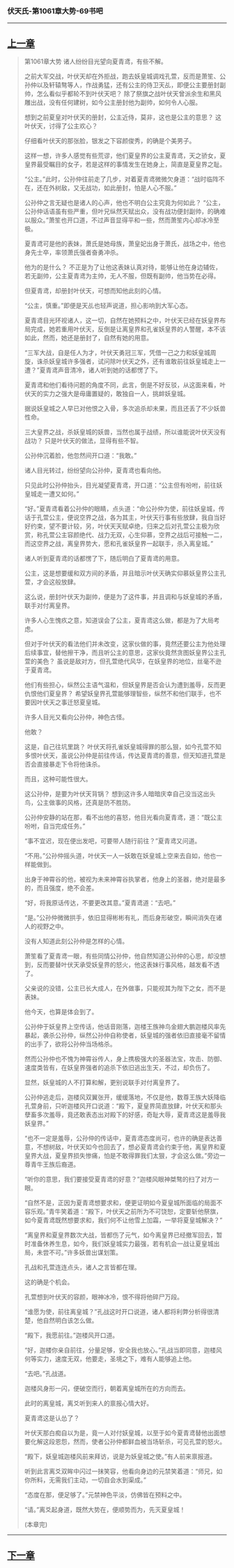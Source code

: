 ### 伏天氏-第1061章大势-69书吧

--------
[上一章](./6d74531a9398004a9322323fb58c7d8b.md)
--------


>
>
>
>第1061章大势
>诸人纷纷目光望向夏青鸢，有些不解。
>
>之前大军交战，叶伏天却在外拒战，跑去妖皇城调戏孔萱，反而是萧笙、公孙仲以及轩辕骜等人，作战勇猛，还有公主的侍卫天乩，即便公主要册封副帅，怎么看似乎都轮不到叶伏天吧？
>除了祭旗之战叶伏天曾派余生和黑风雕出战，没有任何建树，如今公主册封他为副帅，如何令人心服。
>
>想到之前夏皇对叶伏天的册封，公主近侍，莫非，这也是公主的意思？
>这叶伏天，讨得了公主欢心？
>
>仔细看叶伏天的那张脸，银发之下容颜俊秀，的确是个美男子。
>
>这样一想，许多人感觉有些荒谬，他们夏皇界的公主夏青鸢，天之骄女，夏皇界最受瞩目的女子，若是这样的事情发生在她身上，简直是夏皇界之耻。
>
>“公主。”此时，公孙仲往前走了几步，对着夏青鸢微微欠身道：“战时临阵不在，还在外树敌，又无战功，如此册封，怕是人心不服。”
>
>公孙仲之言无疑也是诸人的心声，他也不明白公主究竟为何如此？
>“公主，公孙仲话语虽有些严重，但叶兄纵然天赋出众，没有战功便封副帅，的确难以服众。”萧笙也开口道，不过声音显得平和一些，然而萧笙内心却冰冷至极。
>
>夏青鸢可是他的表妹，萧氏是她母族，萧皇妃出身于萧氏，战场之中，他也身先士卒，率领萧氏强者奋勇冲杀。
>
>他为的是什么？
>不正是为了让他这表妹认真对待，能够让他在身边辅佐，若无副帅，公主夏青鸢为主帅，无人不服，但既有副帅，他当势在必得。
>
>但夏青鸢，却册封叶伏天，可想而知他此刻的心情。
>
>“公主，慎重。”即便是天乩也轻声说道，担心影响到大军心态。
>
>夏青鸢目光环视诸人，这一切，自然在她预料之中，叶伏天已经在妖皇界布局完成，她若重用叶伏天，反倒是让离皇界和孔雀妖皇界的人警醒，本不该如此，然而，她还是册封了，自然有她的用意。
>
>“三军大战，自是任人为才，叶伏天勇冠三军，凭借一己之力和妖皇城周旋，诛杀妖皇城许多强者，试问除叶伏天之外，还有谁敢前往妖皇城走上一遭？”夏青鸢声音清冷，诸人听到她的话都愣了下。
>
>夏青鸢和他们看待问题的角度不同，此言，倒是不好反驳，从这面来看，叶伏天的实力之强大是毋庸置疑的，敢独自一人，挑衅妖皇城。
>
>据说妖皇城之人早已对他恨之入骨，多次追杀却未果，而且还丢了不少妖兽性命。
>
>三大皇界之战，杀妖皇城的妖兽，当然也属于战绩，所以谁能说叶伏天没有战功？
>只是叶伏天的做法，显得有些不智。
>
>公孙仲沉着脸，他忽然间开口道：“我敢。”
>
>诸人目光转过，纷纷望向公孙仲，夏青鸢也看向他。
>
>只见此时公孙仲抬头，目光凝望夏青鸢，开口道：“公主但有吩咐，前往妖皇城走一遭又如何。”
>
>“好。”夏青鸢看着公孙仲的眼睛，点头道：“命公孙仲为使，前往妖皇城，传话于孔萱公主，便说空界之战，各为其主，叶伏天行事有些放肆，我自当好好约束，望不要计较，另，叶伏天天赋卓绝，归来之后对孔萱公主极为欣赏，称孔萱公主容颜绝代、战力无双，心生仰慕，空界之战后可接触一二，而这空界之战，离皇界势大，愿和孔雀妖皇界一起联手，杀入离皇城。”
>
>诸人听到夏青鸢的话都愣了下，随后明白了夏青鸢的用意。
>
>公主，这是想要缓和双方间的矛盾，并且暗示叶伏天确实仰慕妖皇界公主孔萱，才会这般放肆。
>
>这么说，册封叶伏天为副帅，便是为了这件事，并且调和与妖皇城的矛盾，联手对付离皇界。
>
>许多人心生愧疚之意，知道误会了公主，夏青鸢这么做，都是为了大局考虑。
>
>但对于叶伏天的看法他们并未改变，这家伙做的事，竟然还要公主为他处理后续事宜，替他擦干净，而且听公主的意思，这家伙竟然贪图妖皇界公主孔萱的美色？
>虽说是敌对方，但孔萱绝代风华，在妖皇界的地位，丝毫不逊于夏青鸢。
>
>他们有些担心，纵然公主语气温和，但妖皇界是否会认为遭到羞辱，反而更仇恨他们夏皇界？
>希望妖皇界孔萱能够理智些，纵然不和他们联手，也不要因叶伏天之事迁怒夏皇城。
>
>许多人目光又看向公孙仲，神色古怪。
>
>他敢？
>
>这是，自己往坑里跳？
>叶伏天将孔雀妖皇城得罪的那么狠，如今孔萱不知多恨叶伏天，虽说公孙仲是前往传话，传达夏青鸢的善意，但天知道孔萱是否会直接暴走下令将他诛杀。
>
>而且，这种可能性很大。
>
>这公孙仲，是要为叶伏天背锅？
>想到这许多人暗暗庆幸自己没当这出头鸟，公主做事的风格，还真是防不胜防。
>
>公孙仲安静的站在那，看不出他的喜怒，他目光看向夏青鸢，道：“既公主吩咐，自当完成任务。”
>
>“事不宜迟，现在便出发吧，可要带人随行前往？”夏青鸢又问道。
>
>“不用。”公孙仲摇头道，叶伏天一人一妖敢在妖皇城上空来去自如，他也一样能做到。
>
>出身于神霄谷的他，被视为未来神霄谷执掌者，他身上的圣器，绝对是最多的，而且强度，绝不会差。
>
>“好，将我原话传达，不要更改其意。”夏青鸢道：“去吧。”
>
>“是。”公孙仲微微拱手，依旧显得彬彬有礼，而后身形破空，瞬间消失在诸人的视野之中。
>
>没有人知道此刻公孙仲是怎样的心情。
>
>萧笙看了夏青鸢一眼，有些同情公孙仲，他自然知道公孙仲的心思，却没想到，反而要替叶伏天承受妖皇界的怒火，他这表妹行事风格，越发看不透了。
>
>父亲说的没错，公主已长大成人，在外做事，只能视其为陛下之女，而不是表妹。
>
>他今天，也算是体会到了。
>
>公孙仲于妖皇界上空传话，他话音刚落，迦楼王族神鸟金翅大鹏迦楼风率先暴起，袭杀公孙仲，纵然公孙仲自称使者，妖皇城的强者依旧直接毫不留情的出手了，欲将公孙仲当场格杀。
>
>然而公孙仲也不愧为神霄谷传人，身上携极强大的圣器法宝，攻击、防御、速度类皆有，在妖皇界强者的追杀下依旧逃出生天，不过，却负伤了。
>
>显然，妖皇城的人不打算和解，更别说联手对付离皇界了。
>
>公孙仲逃走后，迦楼风双翼张开，缓缓落地，不仅是他，数尊王族大妖降临孔萱身前，只听迦楼风开口说道：“殿下，夏皇界简直放肆，叶伏天和那头孽畜多次羞辱，竟还敢表态出对殿下的好感，奇耻大辱，夏青鸢这是羞辱我妖皇界。”
>
>“也不一定是羞辱，公孙仲的传话中，夏青鸢态度尚可，也许的确是表达善意，不想树敌，叶伏天如今也回去了，想必夏青鸢会约束于他，离皇界和夏皇界大战，夏皇界损失惨痛，怕是不敢得罪我们太狠，才会这么做。”旁边一尊青牛王族后裔道。
>
>“听你的意思，我们要接受夏青鸢的好意？”迦楼风眼神桀骜的扫了对方一眼。
>
>“自然不是，正因为夏青鸢想要求和，便更证明如今夏皇城所面临的局面不容乐观。”青牛笑着道：“殿下，叶伏天之前所为不可饶恕，定要斩他祭旗，如今夏青鸢既然想要求和，我们何不让他雪上加霜，一举将夏皇城解决？”
>
>“离皇界和夏皇界数次大战，皆都伤了元气，如今离皇界已经撤军回去，暂时准备休养生息，如今，我们妖皇城实力最强，若有机会一战让夏皇城出局，未尝不可。”许多妖兽出谋划策。
>
>孔战和孔萱连连点头，诸人之言皆都在理。
>
>这的确是个机会。
>
>孔萱想到叶伏天的容颜，眼神冰冷，恨不得将他碎尸万段。
>
>“谁愿为使，前往离皇城？”孔战这时开口说道，诸人都将利弊分析得很清楚，他自然明白该怎么做。
>
>“殿下，我愿前往。”迦楼风开口道。
>
>“好，迦楼你亲自前往，分量足够，安全我也放心。”孔战当即同意，迦楼风何等实力，速度无双，他要走，圣境之下，难有人能够追上他。
>
>“去吧。”孔战道。
>
>迦楼风身形一闪，便破空而行，朝着离皇城所在的方向而去。
>
>此时的离皇城，离爻听到来人的禀报心情大好。
>
>夏青鸢这是认怂了？
>
>叶伏天那白痴自以为是，竟一人对付妖皇城，以至于如今夏青鸢替他出面想要化解这段恩怨，然而，使者公孙仲都鲜血被当场斩杀，可见孔萱的怒火。
>
>“殿下，妖皇城迦楼风前来拜访，说是为妖皇城之使。”有人前来禀报道。
>
>听到此言离爻双眸中闪过一抹笑容，他看向身边的元禁笑着道：“师兄，如你所料，无需我们主动，一切自会水到渠成。”
>
>“态度在那，便足够了。”元禁神色平淡，仿佛皆在预料之中。
>
>“请。”离爻起身道，既然大势在，便顺势而为，先灭夏皇城！
>
>(本章完)
>
>

--------
[下一章](./3e351fd0518d24ee42904236d2521ed6.md)
--------
